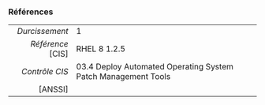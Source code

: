 ### Références

|                 |    |
|----------------:|:---|
|   *Durcissement*| 1 |
|*Référence* [CIS]| RHEL 8 1.2.5 |
|   *Contrôle CIS*| 03.4 Deploy Automated Operating System Patch Management Tools |
|          [ANSSI]|  |
